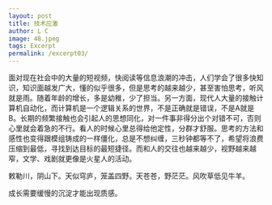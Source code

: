 ```yaml
---
layout: post
title: 技术应激
author: L C
image: 48.jpeg
tags: Excerpt
permalink: /excerpt03/
---
```

<iframe src="/vedio/清平乐.mp3" autostart="false" loop="true" style="display:none"></iframe>  
面对现在社会中的大量的短视频，快阅读等信息浪潮的冲击，人们学会了很多快知识，知识面越发广大，懂的似乎很多，但是思考的越来越少，甚至害怕思考，听风就是雨。随着年龄的增长，多是幼稚，少了担当。另一方面，现代人大量的接触计算机自动化，而计算机是一个逻辑关系的世界，不是正确就是错误，不是A就是B。长期的频繁接触也会引起人的思想同化，对一件事非得分出个对错不可，否则心里就会着急的不行。看人的时候心里总得给他定性，分群才舒服。思考的方法和感性也变得跟模组铸成的一样僵化，总是不想纠缠，三秒钟都等不了，希望将浪费压缩到最低，寻找到达目标的最短捷径。而和人的交往也越来越少，视野越来越窄，文学、戏剧就更像是火星人的活动。  


敕勒川，阴山下。天似穹庐，笼盖四野。天苍苍，野茫茫。风吹草低见牛羊。  


成长需要缓慢的沉淀才能出现质感。

